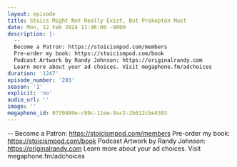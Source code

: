 ```yaml
---
layout: episode
title: Stoics Might Not Really Exist, But Prokoptôn Must
date: Mon, 12 Feb 2024 11:46:00 -0000
description: |-
  --
  Become a Patron: https://stoicismpod.com/members
  Pre-order my book: https://stoicismpod.com/book
  Podcast Artwork by Randy Johnson: https://originalrandy.com
  Learn more about your ad choices. Visit megaphone.fm/adchoices
duration: '1247'
episode_number: '203'
season: '1'
explicit: 'no'
audio_url: ''
image: ''
megaphone_id: 0739489e-c99c-11ee-9ac2-2b012cbe4303
---
```


--
Become a Patron: https://stoicismpod.com/members
Pre-order my book: https://stoicismpod.com/book
Podcast Artwork by Randy Johnson: https://originalrandy.com
Learn more about your ad choices. Visit megaphone.fm/adchoices